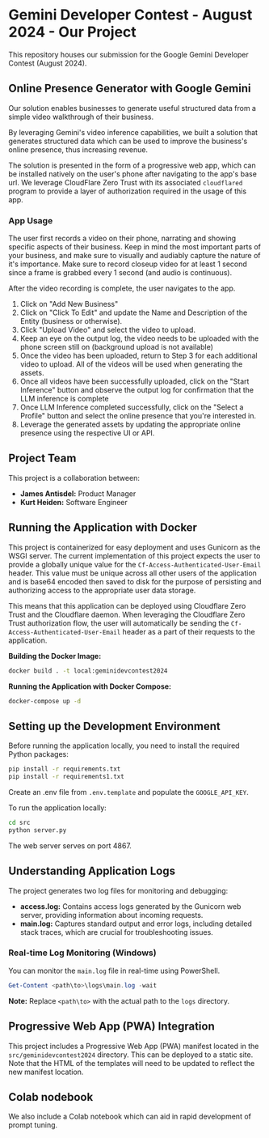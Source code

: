 # Gemini Developer Contest - August 2024 - Our Project
This repository houses our submission for the Google Gemini Developer Contest (August 2024). 

## Online Presence Generator with Google Gemini 

Our solution enables businesses to generate useful structured data from a simple video walkthrough of their business.

By leveraging Gemini's video inference capabilities, we built a solution that generates structured data which can be used to improve the business's
online presence, thus increasing revenue.

The solution is presented in the form of a progressive web app, which can be installed natively on the user's phone after navigating to the app's base url.
We leverage CloudFlare Zero Trust with its associated `cloudflared` program to provide a layer of authorization required in the usage of this app.

### App Usage

The user first records a video on their phone, narrating and showing specific aspects of their business. Keep in mind the most important parts of your business,
and make sure to visually and audiably capture the nature of it's importance. Make sure to record closeup video for at least 1 second since a frame is grabbed
every 1 second (and audio is continuous).

After the video recording is complete, the user navigates to the app.

1. Click on "Add New Business"
2. Click on "Click To Edit" and update the Name and Description of the Entity (business or otherwise).
3. Click "Upload Video" and select the video to upload.
4. Keep an eye on the output log, the video needs to be uploaded with the phone screen still on (background upload is not available)
5. Once the video has been uploaded, return to Step 3 for each additional video to upload. All of the videos will be used when generating the assets.
6. Once all videos have been successfully uploaded, click on the "Start Inference" button and observe the output log for confirmation that the LLM inference
is complete
7. Once LLM Inference completed successfully, click on the "Select a Profile" button and select the online presence that you're interested in.
8. Leverage the generated assets by updating the appropriate online presence using the respective UI or API.


## Project Team

This project is a collaboration between:

* **James Antisdel:** Product Manager
* **Kurt Heiden:** Software Engineer

## Running the Application with Docker

This project is containerized for easy deployment and uses Gunicorn as the WSGI server. The current implementation of this project expects the user to provide a
globally unique value for the `Cf-Access-Authenticated-User-Email` header. This value must be unique across all other users of the application and is base64 encoded
then saved to disk for the purpose of persisting and authorizing access to the appropriate user data storage.

This means that this application can be deployed using Cloudflare Zero Trust and the Cloudflare daemon. When leveraging the Cloudflare Zero Trust authorization flow,
the user will automatically be sending the `Cf-Access-Authenticated-User-Email` header as a part of their requests to the application.

**Building the Docker Image:**

```bash
docker build . -t local:geminidevcontest2024 
```

**Running the Application with Docker Compose:**

```bash
docker-compose up -d
```

## Setting up the Development Environment

Before running the application locally, you need to install the required Python packages:

```bash
pip install -r requirements.txt
pip install -r requirements1.txt
```

Create an .env file from `.env.template` and populate the `GOOGLE_API_KEY`.

To run the application locally:
```bash
cd src
python server.py
```

The web server serves on port 4867.

## Understanding Application Logs

The project generates two log files for monitoring and debugging:

* **access.log:** Contains access logs generated by the Gunicorn web server, providing information about incoming requests.
* **main.log:** Captures standard output and error logs, including detailed stack traces, which are crucial for troubleshooting issues.

### Real-time Log Monitoring (Windows)

You can monitor the `main.log` file in real-time using PowerShell.

```powershell
Get-Content <path\to>\logs\main.log -wait
```

**Note:** Replace `<path\to>` with the actual path to the `logs` directory.

## Progressive Web App (PWA) Integration

This project includes a Progressive Web App (PWA) manifest located in the `src/geminidevcontest2024` directory. This can be deployed to a static site. Note that the HTML of the templates will need to be updated to reflect the new manifest location.

## Colab nodebook

We also include a Colab notebook which can aid in rapid development of prompt tuning.